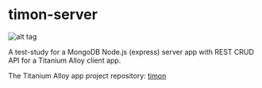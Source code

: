 timon-server
===

![alt tag](http://www.nationalgeographic.it/images/2010/03/22/131940827-media-409e5990-3b7a-4859-b262-b7ec7f86f724.jpg)


A test-study for a MongoDB Node.js (express) server app with REST CRUD API for a Titanium Alloy client app.

The Titanium Alloy app project repository:  [timon](https://github.com/tripitakit/timon)
